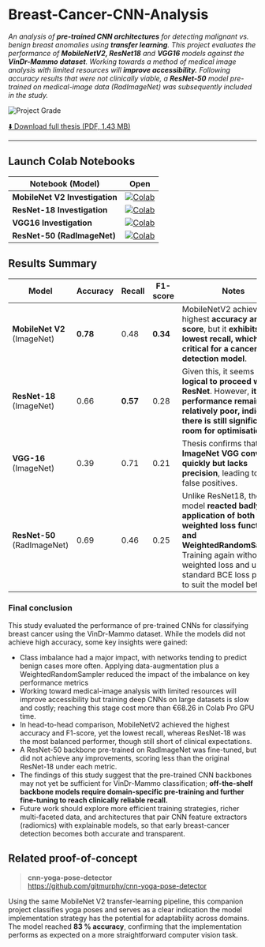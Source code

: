 # Breast-Cancer-CNN-Analysis  
_An analysis of __pre-trained CNN architectures__ for detecting malignant vs. benign breast anomalies using __transfer learning__. This project evaluates the performance of __MobileNetV2, ResNet18__ and __VGG16__ models against the __VinDr-Mammo dataset__. Working towards a method of medical image analysis with limited resources will __improve accessibility.__ Following accuracy results that were not clinically viable, a __ResNet-50__ model pre-trained on medical-image data (RadImageNet) was subsequently included in the study._

![Project Grade](https://img.shields.io/badge/Project%20Grade%3A%20First%20Class-81%25-brightgreen)

[⬇️ Download full thesis (PDF, 1.43 MB)](docs/thesis.pdf)

---

## Launch Colab Notebooks

| Notebook (Model) | Open |
|------------------|---------------|
| **MobileNet V2 Investigation** | [![Colab](https://colab.research.google.com/assets/colab-badge.svg)](https://colab.research.google.com/github/gitmurphy/breast-cancer-cnn-analysis/blob/main/mnv2_implementation_weightedrandomsampler.ipynb) |
| **ResNet-18 Investigation** | [![Colab](https://colab.research.google.com/assets/colab-badge.svg)](https://colab.research.google.com/github/gitmurphy/breast-cancer-cnn-analysis/blob/main/resnet18_implementation_weightedrandomsampler_and_weightedloss.ipynb) |
| **VGG16 Investigation** | [![Colab](https://colab.research.google.com/assets/colab-badge.svg)](https://colab.research.google.com/github/gitmurphy/breast-cancer-cnn-analysis/blob/main/vgg16_implementation_weightedrandomsampler_and_weightedloss.ipynb) |
| **ResNet-50 (RadImageNet)** | [![Colab](https://colab.research.google.com/assets/colab-badge.svg)](https://colab.research.google.com/github/gitmurphy/breast-cancer-cnn-analysis/blob/main/resnet50_implementation_weightedrandomsampler.ipynb) |

## Results Summary  

| Model | Accuracy | Recall | F1-score | Notes |
|-------|----------|---------------------------|----------|-----------|
| **MobileNet V2** (ImageNet) | **0.78** | 0.48 | **0.34** | MobileNetV2 achieves the highest **accuracy and F1-score**, but it **exhibits the lowest recall, which is critical for a cancer detection model**. |
| **ResNet-18** (ImageNet) | 0.66 | **0.57** | 0.28 | Given this, it seems **more logical to proceed with ResNet**. However, **its performance remains relatively poor, indicating there is still significant room for optimisation**. |
| **VGG-16** (ImageNet) | 0.39 | 0.71 | 0.21 | Thesis confirms that **ImageNet VGG converges quickly but lacks precision**, leading to many false positives. |
| **ResNet-50** (RadImageNet) | 0.69 | 0.46 | 0.25 | Unlike ResNet18, the model **reacted badly to the application of both a weighted loss function and WeightedRandomSampler**. Training again without the weighted loss and using a standard BCE loss proved to suit the model better. |

### Final conclusion
This study evaluated the performance of pre-trained CNNs for classifying breast cancer using the VinDr-Mammo dataset. While the models did not achieve high accuracy, some key insights were gained:

- Class imbalance had a major impact, with networks tending to predict benign cases more often. Applying data-augmentation plus a WeightedRandomSampler reduced the impact of the imbalance on key performance metrics
- Working toward medical-image analysis with limited resources will improve accessibility but training deep CNNs on large datasets is slow and costly; reaching this stage cost more than €68.26 in Colab Pro GPU time.
- In head-to-head comparison, MobileNetV2 achieved the highest accuracy and F1-score, yet the lowest recall, whereas ResNet-18 was the most balanced performer, though still short of clinical expectations.
- A ResNet-50 backbone pre-trained on RadImageNet was fine-tuned, but did not achieve any improvements, scoring less than the original ResNet-18 under each metric.
- The findings of this study suggest that the pre-trained CNN backbones may not yet be sufficient for VinDr-Mammo classification; __off-the-shelf backbone models require domain-specific pre-training and further fine-tuning to reach clinically reliable recall.__
- Future work should explore more efficient training strategies, richer multi-faceted data, and architectures that pair CNN feature extractors (radiomics) with explainable models, so that early breast-cancer detection becomes both accurate and transparent.

## Related proof-of-concept

> **cnn-yoga-pose-detector**  
> <https://github.com/gitmurphy/cnn-yoga-pose-detector>

Using the same MobileNet V2 transfer-learning pipeline, this companion project classifies yoga poses and serves as a clear indication the model implementation strategy has the potential for adaptability across domains.
The model reached **83 % accuracy**, confirming that the implementation performs as expected on a more straightforward computer vision task.